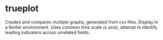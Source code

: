 # trueplot

Creates and compares multiple graphs, generated from csv files.
Display in a tkinter environment.
Uses common time scale (x axis), attempt to identify leading indicators across unrelated fields.
